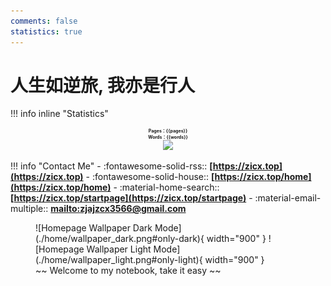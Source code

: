 ```yaml
---
comments: false
statistics: true
---
```


# 人生如逆旅, 我亦是行人

!!! info inline "Statistics"
    <div style="font-size:7px;font-weight:bold"><center>Pages：{{pages}} </center></div>
    <div style="font-size:7px;font-weight:bold"><center>Words：{{words}} </center></div>
    <center><img src="https://media.giphy.com/media/mGcNjsfWAjY5AEZNw6/giphy.gif" width="75"></center>

!!! info "Contact Me"
    - :fontawesome-solid-rss:: **[https://zicx.top](https://zicx.top)**
    - :fontawesome-solid-house:: **[https://zicx.top/home](https://zicx.top/home)**
    - :material-home-search:: **[https://zicx.top/startpage](https://zicx.top/startpage)**
    - :material-email-multiple:: **[mailto:zjajzcx3566@gmail.com](mailto:zjajzcx3566@gmail.com)**

<figure markdown="span">
  ![Homepage Wallpaper Dark Mode](./home/wallpaper_dark.png#only-dark){ width="900" }
  ![Homepage Wallpaper Light Mode](./home/wallpaper_light.png#only-light){ width="900" }
  <figcaption>~~ Welcome to my notebook, take it easy ~~</figcaption>
</figure>


